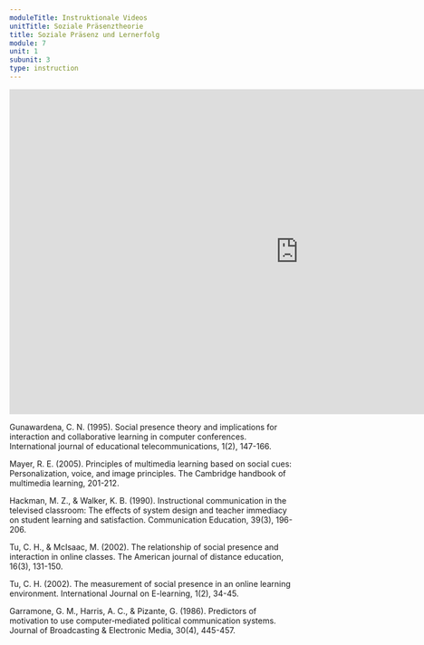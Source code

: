 ```yaml
---
moduleTitle: Instruktionale Videos
unitTitle: Soziale Präsenztheorie
title: Soziale Präsenz und Lernerfolg
module: 7
unit: 1
subunit: 3
type: instruction
---
```


<iframe width="1020" height="574" src="https://www.youtube.com/embed/5bOlNpc2PBg" frameborder="0" allow="accelerometer; autoplay; encrypted-media; gyroscope; picture-in-picture" allowfullscreen></iframe>

Gunawardena, C. N. (1995). Social presence theory and implications for interaction and collaborative learning in computer conferences. International journal of educational telecommunications, 1(2), 147-166.

Mayer, R. E. (2005). Principles of multimedia learning based on social cues: Personalization, voice, and image principles. The Cambridge handbook of multimedia learning, 201-212.

Hackman, M. Z., & Walker, K. B. (1990). Instructional communication in the televised classroom: The effects of system design and teacher immediacy on student learning and satisfaction. Communication Education, 39(3), 196-206.

Tu, C. H., & McIsaac, M. (2002). The relationship of social presence and interaction in online classes. The American journal of distance education, 16(3), 131-150.

Tu, C. H. (2002). The measurement of social presence in an online learning environment. International Journal on E-learning, 1(2), 34-45.

Garramone, G. M., Harris, A. C., & Pizante, G. (1986). Predictors of motivation to use computer‐mediated political communication systems. Journal of Broadcasting & Electronic Media, 30(4), 445-457.
